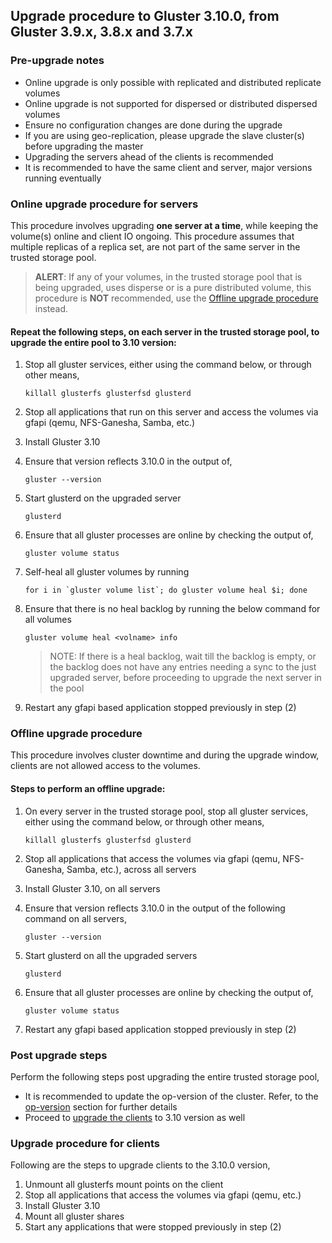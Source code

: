 ## Upgrade procedure to Gluster 3.10.0, from Gluster 3.9.x, 3.8.x and 3.7.x

### Pre-upgrade notes

- Online upgrade is only possible with replicated and distributed replicate volumes
- Online upgrade is not supported for dispersed or distributed dispersed volumes
- Ensure no configuration changes are done during the upgrade
- If you are using geo-replication, please upgrade the slave cluster(s) before upgrading the master
- Upgrading the servers ahead of the clients is recommended
- It is recommended to have the same client and server, major versions running eventually

### Online upgrade procedure for servers

This procedure involves upgrading **one server at a time**, while keeping the volume(s) online and client IO ongoing. This procedure assumes that multiple replicas of a replica set, are not part of the same server in the trusted storage pool.

> **ALERT**: If any of your volumes, in the trusted storage pool that is being upgraded, uses disperse or is a pure distributed volume, this procedure is **NOT** recommended, use the [Offline upgrade procedure](#offline-upgrade-procedure) instead.

#### Repeat the following steps, on each server in the trusted storage pool, to upgrade the entire pool to 3.10 version:

1.  Stop all gluster services, either using the command below, or through other means,

        killall glusterfs glusterfsd glusterd

2.  Stop all applications that run on this server and access the volumes via gfapi (qemu, NFS-Ganesha, Samba, etc.)

3.  Install Gluster 3.10

4.  Ensure that version reflects 3.10.0 in the output of,

        gluster --version

5.  Start glusterd on the upgraded server

        glusterd

6.  Ensure that all gluster processes are online by checking the output of,

        gluster volume status

7.  Self-heal all gluster volumes by running

        for i in `gluster volume list`; do gluster volume heal $i; done

8.  Ensure that there is no heal backlog by running the below command for all volumes

        gluster volume heal <volname> info

    > NOTE: If there is a heal backlog, wait till the backlog is empty, or the backlog does not have any entries needing a sync to the just upgraded server, before proceeding to upgrade the next server in the pool

9.  Restart any gfapi based application stopped previously in step (2)

### Offline upgrade procedure

This procedure involves cluster downtime and during the upgrade window, clients are not allowed access to the volumes.

#### Steps to perform an offline upgrade:

1.  On every server in the trusted storage pool, stop all gluster services, either using the command below, or through other means,

        killall glusterfs glusterfsd glusterd

2.  Stop all applications that access the volumes via gfapi (qemu, NFS-Ganesha, Samba, etc.), across all servers

3.  Install Gluster 3.10, on all servers

4.  Ensure that version reflects 3.10.0 in the output of the following command on all servers,

        gluster --version

5.  Start glusterd on all the upgraded servers

        glusterd

6.  Ensure that all gluster processes are online by checking the output of,

        gluster volume status

7.  Restart any gfapi based application stopped previously in step (2)

### Post upgrade steps

Perform the following steps post upgrading the entire trusted storage pool,

- It is recommended to update the op-version of the cluster. Refer, to the [op-version](./op-version.md) section for further details
- Proceed to [upgrade the clients](#upgrade-procedure-for-clients) to 3.10 version as well

### Upgrade procedure for clients

Following are the steps to upgrade clients to the 3.10.0 version,

1. Unmount all glusterfs mount points on the client
2. Stop all applications that access the volumes via gfapi (qemu, etc.)
3. Install Gluster 3.10
4. Mount all gluster shares
5. Start any applications that were stopped previously in step (2)
